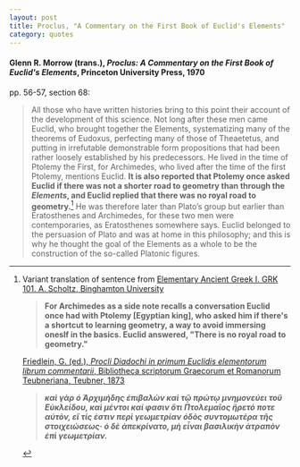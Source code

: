 ```yaml
---
layout: post
title: Proclus, "A Commentary on the First Book of Euclid's Elements"
category: quotes
---
```


#### Glenn R. Morrow (trans.), *Proclus: A Commentary on the First Book of Euclid's Elements*, Princeton University Press, 1970

pp. 56-57, section 68:

> All those who have written histories bring to this point their
> account of the development of this science. Not long after
> these men came Euclid, who brought together the Elements,
> systematizing many of the theorems of Eudoxus, perfecting
> many of those of Theaetetus, and putting in irrefutable
> demonstrable form propositions that had been rather loosely
> established by his predecessors. He lived in the time of
> Ptolemy the First, for Archimedes, who lived after the time of
> the first Ptolemy, mentions Euclid. **It is also reported that
> Ptolemy once asked Euclid if there was not a shorter road to
> geometry than through the *Elements*, and Euclid replied that
> there was no royal road to geometry.**[^1] He was therefore later
> than Plato’s group but earlier than Eratosthenes and Archimedes, for these two men were contemporaries, as Eratosthenes somewhere says. Euclid belonged to the persuasion of
> Plato and was at home in this philosophy; and this is why he
> thought the goal of the Elements as a whole to be the construction of the so-called Platonic figures.

[^1]: Variant translation of sentence from [Elementary Ancient Greek I. GRK 101. A. Scholtz, Binghamton University](http://bingweb.binghamton.edu/~ascholtz/grk101/)
    
    > **For Archimedes as a side note recalls a conversation Euclid once had with Ptolemy [Egyptian king], who asked him if there's a shortcut to learning geometry, a way to avoid immersing oneslf in the basics. Euclid answered, "There is no royal road to geometry."**
    
    [Friedlein, G. (ed.), *Procli Diadochi in primum Euclidis elementorum librum commentarii*, Bibliotheca scriptorum Graecorum et Romanorum Teubneriana, Teubner, 1873](https://mdz-nbn-resolving.de/urn:nbn:de:bvb:12-bsb11156410-9)

    > ***καὶ γὰρ ὁ Ἀρχιμήδης ἐπιβαλὼν καὶ τῷ πρώτῳ μνημονεύει τοῦ Εὐκλείδου, καὶ μέντοι καί φασιν ὅτι Πτολεμαῖος ἤρετό ποτε αὐτόν, εἴ τίς ἐστιν περὶ γεωμετρίαν ὁδὸς συντομωτέρα τῆς στοιχειώσεως· ὁ δὲ ἀπεκρίνατο, μὴ εἶναι βασιλικὴν ἀτραπὸν ἐπὶ γεωμετρίαν.***